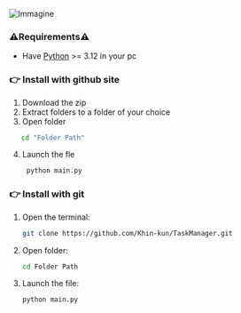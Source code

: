 ![Immagine](https://cdn.discordapp.com/attachments/827108551117635605/1224398698432168007/image.png?ex=661d5925&is=660ae425&hm=31a210559e2ec2144e7d2db5eef1d64f610222cef45d7dc37ef22f4af01137cc&)
### ⚠️Requirements⚠️ <br>
  - Have [Python](https://www.python.org/downloads/) >= 3.12 in your pc

### 👉 Install with github site
1. Download the zip
2. Extract folders to a folder of your choice
3. Open folder
  ```bash
     cd "Folder Path"
   ```
4. Launch the fle
   ```bash 
    python main.py
    ```

### 👉 Install with git

1. Open the terminal:
    ```bash
    git clone https://github.com/Khin-kun/TaskManager.git
    ```

3. Open folder:
    ```bash
   cd Folder Path
     ```

5. Launch the file:
    ```bash
   python main.py
    ```

